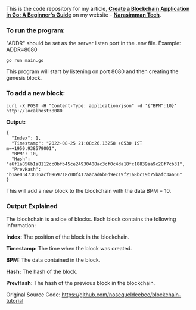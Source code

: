 This is the code repository for my article, **[Create a Blockchain Application in Go: A Beginner's Guide](https://narasimmantech.com/create-a-blockchain-application-in-go-a-beginners-guide)** on my website - **[Narasimman Tech](https://narasimmantech.com)**.

### **To run the program:**

"ADDR" should be set as the server listen port in the .env file. Example: ADDR=8080

```
go run main.go
```

This program will start by listening on port 8080 and then creating the genesis block.

### **To add a new block:**

```
curl -X POST -H "Content-Type: application/json" -d '{"BPM":10}' http://localhost:8080
```

**Output:**

```
{
  "Index": 1,
  "Timestamp": "2022-08-25 21:08:26.13258 +0530 IST m=+1950.938579001",
  "BPM": 10,
  "Hash": "a6f1a856b1a8112cc0bfb45ce24930408ac3cf0c4da18fc18839aa9c28f7cb31",
  "PrevHash": "b1ae03473636acf0969718c00f417aacad6b0d9ec19f21a8bc19b75bafc3a666"
}
```

This will add a new block to the blockchain with the data BPM = 10.

### **Output Explained**

The blockchain is a slice of blocks. Each block contains the following information:

**Index:** The position of the block in the blockchain.

**Timestamp:** The time when the block was created.

**BPM:** The data contained in the block.

**Hash:** The hash of the block.

**PrevHash:** The hash of the previous block in the blockchain.


Original Source Code: https://github.com/nosequeldeebee/blockchain-tutorial
